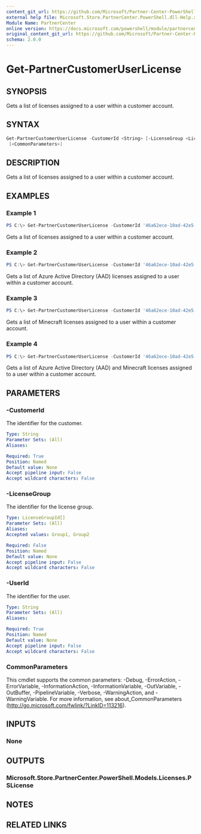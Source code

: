 ```yaml
---
content_git_url: https://github.com/Microsoft/Partner-Center-PowerShell/blob/master/docs/help/Get-PartnerCustomerUserLicense.md
external help file: Microsoft.Store.PartnerCenter.PowerShell.dll-Help.xml
Module Name: PartnerCenter
online version: https://docs.microsoft.com/powershell/module/partnercenter/Get-PartnerCustomerUserLicense
original_content_git_url: https://github.com/Microsoft/Partner-Center-PowerShell/blob/master/docs/help/Get-PartnerCustomerUserLicense.md
schema: 2.0.0
---
```


# Get-PartnerCustomerUserLicense

## SYNOPSIS
Gets a list of licenses assigned to a user within a customer account.

## SYNTAX

```powershell
Get-PartnerCustomerUserLicense -CustomerId <String> [-LicenseGroup <LicenseGroupId[]>] -UserId <String>
 [<CommonParameters>]
```

## DESCRIPTION
Gets a list of licenses assigned to a user within a customer account.

## EXAMPLES

### Example 1
```powershell
PS C:\> Get-PartnerCustomerUserLicense -CustomerId '46a62ece-10ad-42e5-b3f1-b2ed53e6fc08' -UserId 'd9be87b7-d838-4830-8d45-d18e8e71f3b2'
```

Gets a list of licenses assigned to a user within a customer account.

### Example 2
```powershell
PS C:\> Get-PartnerCustomerUserLicense -CustomerId '46a62ece-10ad-42e5-b3f1-b2ed53e6fc08' -LicenseGroup Group1 -UserId 'd9be87b7-d838-4830-8d45-d18e8e71f3b2'
```

Gets a list of Azure Active Directory (AAD) licenses assigned to a user within a customer account.

### Example 3
```powershell
PS C:\> Get-PartnerCustomerUserLicense -CustomerId '46a62ece-10ad-42e5-b3f1-b2ed53e6fc08' -LicenseGroup Group2 -UserId 'd9be87b7-d838-4830-8d45-d18e8e71f3b2'
```

Gets a list of Minecraft licenses assigned to a user within a customer account.

### Example 4
```powershell
PS C:\> Get-PartnerCustomerUserLicense -CustomerId '46a62ece-10ad-42e5-b3f1-b2ed53e6fc08' -LicenseGroup Group1 -UserId 'd9be87b7-d838-4830-8d45-d18e8e71f3b2'
```

Gets a list of Azure Active Directory (AAD) and Minecraft licenses assigned to a user within a customer account.

## PARAMETERS

### -CustomerId
The identifier for the customer.

```yaml
Type: String
Parameter Sets: (All)
Aliases:

Required: True
Position: Named
Default value: None
Accept pipeline input: False
Accept wildcard characters: False
```

### -LicenseGroup
The identifier for the license group.

```yaml
Type: LicenseGroupId[]
Parameter Sets: (All)
Aliases:
Accepted values: Group1, Group2

Required: False
Position: Named
Default value: None
Accept pipeline input: False
Accept wildcard characters: False
```

### -UserId
The identifier for the user.

```yaml
Type: String
Parameter Sets: (All)
Aliases:

Required: True
Position: Named
Default value: None
Accept pipeline input: False
Accept wildcard characters: False
```

### CommonParameters
This cmdlet supports the common parameters: -Debug, -ErrorAction, -ErrorVariable, -InformationAction, -InformationVariable, -OutVariable, -OutBuffer, -PipelineVariable, -Verbose, -WarningAction, and -WarningVariable. For more information, see about_CommonParameters (http://go.microsoft.com/fwlink/?LinkID=113216).

## INPUTS

### None

## OUTPUTS

### Microsoft.Store.PartnerCenter.PowerShell.Models.Licenses.PSLicense

## NOTES

## RELATED LINKS
